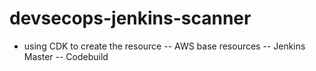 # devsecops-jenkins-scanner

- using CDK to create the resource
-- AWS base resources
-- Jenkins Master
-- Codebuild